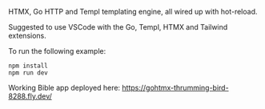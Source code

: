 HTMX, Go HTTP and Templ templating engine, all wired up with hot-reload.

Suggested to use VSCode with the Go, Templ, HTMX and Tailwind extensions.

To run the following example:

```shell script
npm install
npm run dev
```

Working Bible app deployed here: https://gohtmx-thrumming-bird-8288.fly.dev/
